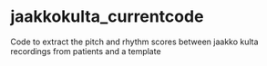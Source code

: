 # jaakkokulta_currentcode
 Code to extract the pitch and rhythm scores between jaakko kulta recordings from patients and a template
